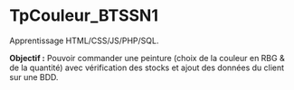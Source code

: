 # TpCouleur_BTSSN1
 
Apprentissage HTML/CSS/JS/PHP/SQL.

**Objectif :**
Pouvoir commander une peinture (choix de la couleur en RBG & de la quantité) avec vérification des stocks et ajout des données du client sur une BDD.
